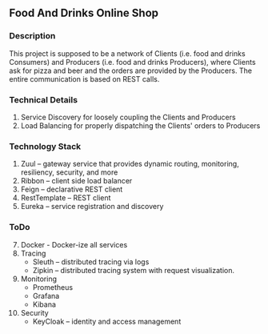 ## Food And Drinks Online Shop

### Description

This project is supposed to be a network of Clients (i.e. food and drinks Consumers) and Producers (i.e. food and drinks Producers), where Clients ask for pizza and beer and the orders are provided by the Producers.
The entire communication is based on REST calls.

### Technical Details

1. Service Discovery for loosely coupling the Clients and Producers
2. Load Balancing for properly dispatching the Clients' orders to Producers

### Technology Stack

1. Zuul –  gateway service that provides dynamic routing, monitoring, resiliency, security, and more
2. Ribbon – client side load balancer
3. Feign – declarative REST client
4. RestTemplate – REST client
5. Eureka – service registration and discovery

### ToDo

7. Docker - Docker-ize all services
8. Tracing
    - Sleuth – distributed tracing via logs
    - Zipkin – distributed tracing system with request visualization.
9. Monitoring
    - Prometheus
    - Grafana
    - Kibana
10. Security
    - KeyCloak – identity and access management
